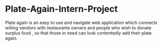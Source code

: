 # Plate-Again-Intern-Project
Plate again is an easy to use and navigate web application which connects willing vendors with restaurants owners and people who wish to donate surplus food , so that those in need can look contentedly add their plate again.
